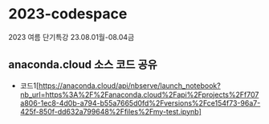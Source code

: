 # 2023-codespace
2023 여름 단기특강 23.08.01월-08.04금

## anaconda.cloud 소스 코드 공유
- 코드1[https://anaconda.cloud/api/nbserve/launch_notebook?nb_url=https%3A%2F%2Fanaconda.cloud%2Fapi%2Fprojects%2Ff707a806-1ec8-4d0b-a794-b55a7665d0fd%2Fversions%2Fce154f73-96a7-425f-850f-dd632a799648%2Ffiles%2Fmy-test.ipynb]
